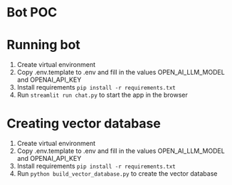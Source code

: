 # Bot POC

# Running bot
1. Create virtual environment
2. Copy .env.template to .env and fill in the values OPEN_AI_LLM_MODEL and OPENAI_API_KEY
2. Install requirements `pip install -r requirements.txt`
3. Run `streamlit run chat.py` to start the app in the browser

# Creating vector database
1. Create virtual environment
2. Copy .env.template to .env and fill in the values OPEN_AI_LLM_MODEL and OPENAI_API_KEY
2. Install requirements `pip install -r requirements.txt`
3. Run `python build_vector_database.py` to create the vector database